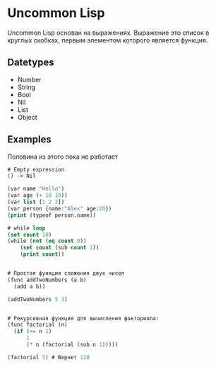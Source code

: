 # Uncommon Lisp

Uncommon Lisp основан на выражениях. Выражение это список в круглых скобках, первым элементом которого является функция.

## Datetypes

- Number
- String
- Bool
- Nil
- List
- Object


## Examples

Половина из этого пока не работает

```lisp
# Empty expression
() -> Nil
```

```lisp
(var name "Hello")
(var age (+ 10 10))
(var list [1 2 3])
(var person {name:"Alex" age:20})
(print (typeof person.name))

# while loop
(set count 10)
(while (not (eq count 0)) 
	(set count (sub count 1)) 
	(print count))


# Простая функция сложения двух чисел
(func addTwoNumbers (a b)
  (add a b))

(addTwoNumbers 5 3)


# Рекурсивная функция для вычисления факториала:
(func factorial (n)
  (if (<= n 1)
      1
      (* n (factorial (sub n 1)))))

(factorial 5) # Вернет 120

```
